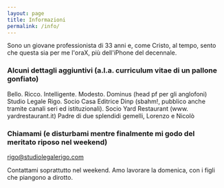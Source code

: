 ```yaml
---
layout: page
title: Informazioni
permalink: /info/
---
```


Sono un giovane professionista di 33 anni e, come Cristo, al tempo, sento che questa sia per me l'oraX, più dell'iPhone del decennale.

### Alcuni dettagli aggiuntivi (a.l.a. curriculum vitae di un pallone gonfiato)

Bello.
Ricco.
Intelligente.
Modesto.
Dominus (head pf per gli anglofoni) Studio Legale Rigo.
Socio Casa Editrice Dinp (sbahm!, pubblico anche tramite canali seri ed istituzionali).
Socio Yard Restaurant (www. yardrestaurant.it)
Padre di due splendidi gemelli, Lorenzo e Nicolò

### Chiamami (e disturbami mentre finalmente mi godo del meritato riposo nel weekend)

[rigo@studiolegalerigo.com](mailto:rigo@studiolegalerigo.com)

Contattami soprattutto nel weekend. Amo lavorare la domenica, con i figli che piangono a dirotto.